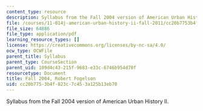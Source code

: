 ```yaml
---
content_type: resource
description: Syllabus from the Fall 2004 version of American Urban History II.
file: /courses/11-014j-american-urban-history-ii-fall-2011/cc20b7753b4f823c7c453a125b13eb70_MIT11_014JF11_syllf04.pdf
file_size: 64886
file_type: application/pdf
learning_resource_types: []
license: https://creativecommons.org/licenses/by-nc-sa/4.0/
ocw_type: OCWFile
parent_title: Syllabus
parent_type: CourseSection
parent_uid: 109d4c43-215f-9683-e33c-6746b954d70f
resourcetype: Document
title: Fall 2004, Robert Fogelson
uid: cc20b775-3b4f-823c-7c45-3a125b13eb70
---
```

Syllabus from the Fall 2004 version of American Urban History II.